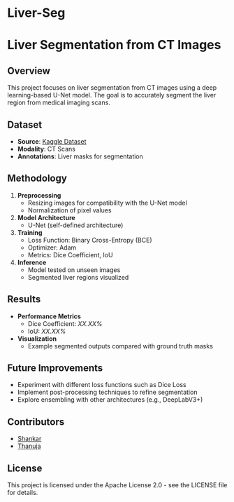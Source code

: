 # Liver-Seg

# Liver Segmentation from CT Images

## Overview
This project focuses on liver segmentation from CT images using a deep learning-based U-Net model. The goal is to accurately segment the liver region from medical imaging scans.

## Dataset
- **Source**: [Kaggle Dataset](<INSERT_KAGGLE_LINK_HERE>)
- **Modality**: CT Scans
- **Annotations**: Liver masks for segmentation

## Methodology
1. **Preprocessing**
   - Resizing images for compatibility with the U-Net model
   - Normalization of pixel values
2. **Model Architecture**
   - U-Net (self-defined architecture)
3. **Training**
   - Loss Function: Binary Cross-Entropy (BCE)
   - Optimizer: Adam
   - Metrics: Dice Coefficient, IoU
4. **Inference**
   - Model tested on unseen images
   - Segmented liver regions visualized

## Results
- **Performance Metrics**
  - Dice Coefficient: *XX.XX%*
  - IoU: *XX.XX%*
- **Visualization**
  - Example segmented outputs compared with ground truth masks

## Future Improvements
- Experiment with different loss functions such as Dice Loss
- Implement post-processing techniques to refine segmentation
- Explore ensembling with other architectures (e.g., DeepLabV3+)

## Contributors
- [Shankar](https://github.com/ShankarOmmi)
- [Thanuja](https://github.com/thanuja-bobbepalli)

## License
This project is licensed under the Apache License 2.0 - see the LICENSE file for details.

